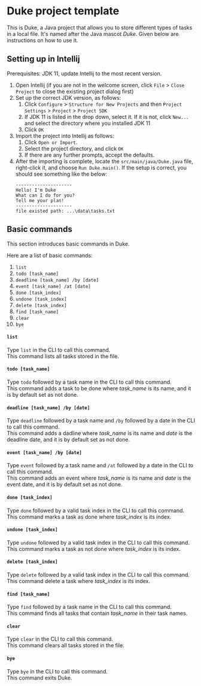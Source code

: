 # Duke project template

This is Duke, a Java project that allows you to store different types of tasks in a local file. It's named after the Java mascot _Duke_. Given below are instructions on how to use it.

## Setting up in Intellij

Prerequisites: JDK 11, update Intellij to the most recent version.

1. Open Intellij (if you are not in the welcome screen, click `File` > `Close Project` to close the existing project dialog first)
1. Set up the correct JDK version, as follows:
   1. Click `Configure` > `Structure for New Projects` and then `Project Settings` > `Project` > `Project SDK`
   1. If JDK 11 is listed in the drop down, select it. If it is not, click `New...` and select the directory where you installed JDK 11
   1. Click `OK`
1. Import the project into Intellij as follows:
   1. Click `Open or Import`.
   1. Select the project directory, and click `OK`
   1. If there are any further prompts, accept the defaults.
1. After the importing is complete, locate the `src/main/java/Duke.java` file, right-click it, and choose `Run Duke.main()`. If the setup is correct, you should see something like the below:
   ```
   ---------------------
   Hello! I'm Duke
   What can I do for you?
   Tell me your plan!
   ---------------------
   file existed path: ...\data\tasks.txt
   ```

## Basic commands

This section introduces basic commands in Duke.

Here are a list of basic commands:
1. `list` 
1. `todo [task_name]`
1. `deadline [task_name] /by [date]`
1. `event [task_name] /at [date]`
1. `done [task_index]`
1. `undone [task_index]`
1. `delete [task_index]`
1. `find [task_name]`
1. `clear`
1. `bye`

#### `list`

Type `list` in the CLI to call this command.
<br />This command lists all tasks stored in the file.

#### `todo [task_name]`

Type `todo` followed by a task name in the CLI to call this command.
<br />This command adds a task to be done where *task_name* is its name, and it is by default set as not done.


#### `deadline [task_name] /by [date]`

Type `deadline` followed by a task name and `/by` followed by a date in the CLI to call this command.
<br />This command adds a dadline where *task_name* is its name and *date* is the deadline date, and it is by default set as not done.


#### `event [task_name] /by [date]`

Type `event` followed by a task name and `/at` followed by a date in the CLI to call this command.
<br />This command adds an event where *task_name* is its name and *date* is the event date, and it is by default set as not done.


#### `done [task_index]`

Type `done` followed by a valid task index in the CLI to call this command.
<br />This command marks a task as done where *task_index* is its index.

#### `undone [task_index]`

Type `undone` followed by a valid task index in the CLI to call this command.
<br />This command marks a task as not done where *task_index* is its index.

#### `delete [task_index]`

Type `delete` followed by a valid task index in the CLI to call this command.
<br />This command delete a task where *task_index* is its index.

#### `find [task_name]`

Type `find` followed by a task name in the CLI to call this command.
<br />This command finds all tasks that contain *task_name* in their task names.

#### `clear`

Type `clear` in the CLI to call this command.
<br />This command clears all tasks stored in the file.

#### `bye`

Type `bye` in the CLI to call this command.
<br />This command exits Duke.
